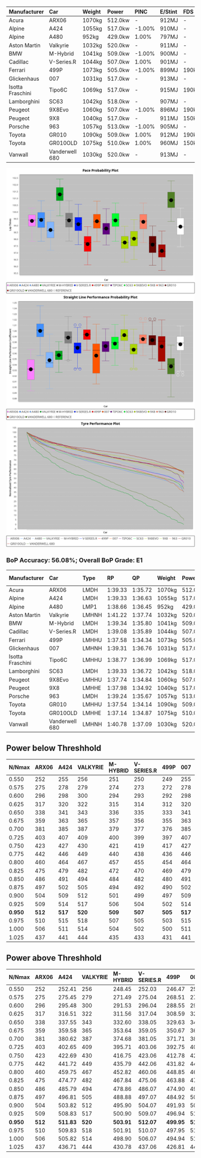 | Manufacturer     | Car            | Weight | Power   | PINC    | E/Stint | FDS     |
|:-|:-|:-|:-|:-|:-|:-|
| Acura            | ARX06          | 1070kg | 512.0kw |    -    | 912MJ   |    -    |
| Alpine           | A424           | 1055kg | 517.0kw | -1.00%  | 910MJ   |    -    |
| Alpine           | A480           | 952kg  | 429.0kw | 1.00%   | 797MJ   |    -    |
| Aston Martin     | Valkyrie       | 1032kg | 520.0kw |    -    | 911MJ   |    -    |
| BMW              | M-Hybrid       | 1041kg | 509.0kw | -1.00%  | 900MJ   |    -    |
| Cadillac         | V-Series.R     | 1044kg | 507.0kw | 1.00%   | 901MJ   |    -    |
| Ferrari          | 499P           | 1073kg | 505.0kw | -1.00%  | 899MJ   | 190kph  |
| Glickenhaus      | 007            | 1031kg | 517.0kw |    -    | 913MJ   |    -    |
| Isotta Fraschini | Tipo6C         | 1069kg | 517.0kw |    -    | 915MJ   | 190kph  |
| Lamborghini      | SC63           | 1042kg | 518.0kw |    -    | 907MJ   |    -    |
| Peugeot          | 9X8Evo         | 1060kg | 507.0kw | -1.00%  | 896MJ   | 190kph  |
| Peugeot          | 9X8            | 1040kg | 517.0kw |    -    | 911MJ   | 150kph  |
| Porsche          | 963            | 1057kg | 513.0kw | -1.00%  | 905MJ   |    -    |
| Toyota           | GR010          | 1090kg | 509.0kw | 1.00%   | 912MJ   | 190kph  |
| Toyota           | GR010OLD       | 1075kg | 510.0kw | 1.00%   | 960MJ   | 150kph  |
| Vanwall          | Vanderwell 680 | 1030kg | 520.0kw |    -    | 913MJ   |    -    |

![PACECHART](./IMG/ACOMETHOD.png)
![STRAIGHTLINEPERFORMANCECHART](./IMG/ACOMETHOD_sp.png)
![TYREPERFORMANCECHART](./IMG/ACOMETHOD_tw.png)

### BoP Accuracy: 56.08%; Overall BoP Grade: E1
| Manufacturer     | Car            | Type  | RP      | QP      | Weight | Power¹  | Threshhold | PINC    | Power²   | E/Stint | AVG Vmax  | FDS     | RDLC | L/Stint | BOP-Grade | Model Accuracy | Model Points | Match% | SimDiff |
|:-|:-|:-|:-|:-|:-|:-|:-|:-|:-|:-|:-|:-|:-|:-|:-|:-|:-|:-|:-|
| Acura            | ARX06          | LMDH  | 1:39.33 | 1:35.72 | 1070kg | 512.0kw | 210.0kph   |    -    | 512.00kw |  912MJ  | 298.81kph |    -    | 1.00 | 29      | +C2       | 100.00%        | 996          | 71.52% | #       |
| Alpine           | A424           | LMDH  | 1:39.33 | 1:36.63 | 1055kg | 517.0kw | 210.0kph   | -1.00%  | 511.80kw |  910MJ  | 311.83kph |    -    | 0.99 | 29      | +C1       | 99.49%         | 1360         | 79.87% | #       |
| Alpine           | A480           | LMP1  | 1:38.66 | 1:36.45 |  952kg | 429.0kw | 210.0kph   | 1.00%   | 433.30kw |  797MJ  | 299.89kph |    -    | 0.97 | 27      | -A2       | 97.75%         | 1567         | 90.02% | +0.16   |
| Aston Martin     | Valkyrie       | LMHNH | 1:41.22 | 1:37.74 | 1032kg | 520.0kw | 210.0kph   |    -    | 520.00kw |  911MJ  | 305.62kph |    -    | 1.03 | 29      | +Ω2       | 100.00%        | 312          | -7.19% | #       |
| BMW              | M-Hybrid       | LMDH  | 1:39.34 | 1:35.80 | 1041kg | 509.0kw | 210.0kph   | -1.00%  | 503.90kw |  900MJ  | 310.27kph |    -    | 1.01 | 29      | +B1       | 98.62%         | 2363         | 88.36% | #       |
| Cadillac         | V-Series.R     | LMDH  | 1:39.08 | 1:35.89 | 1044kg | 507.0kw | 210.0kph   | 1.00%   | 512.10kw |  901MJ  | 306.30kph |    -    | 1.01 | 29      | +B2       | 98.50%         | 4201         | 84.81% | #       |
| Ferrari          | 499P           | LMHHU | 1:37.58 | 1:34.34 | 1073kg | 505.0kw | 210.0kph   | -1.00%  | 500.00kw |  899MJ  | 308.06kph | 190kph  | 1.01 | 29      | -Ω1       | 100.00%        | 4441         | 27.94% | #       |
| Glickenhaus      | 007            | LMHNH | 1:39.31 | 1:36.76 | 1031kg | 517.0kw | 210.0kph   |    -    | 517.00kw |  913MJ  | 305.25kph |    -    | 0.96 | 29      | +C2       | 94.07%         | 2174         | 73.03% | +0.15   |
| Isotta Fraschini | Tipo6C         | LMHHU | 1:38.77 | 1:36.99 | 1069kg | 517.0kw | 210.0kph   |    -    | 517.00kw |  915MJ  | 305.97kph | 190kph  | 1.04 | 29      | +B2       | 98.48%         | 130          | 81.17% | #       |
| Lamborghini      | SC63           | LMDH  | 1:39.33 | 1:36.72 | 1042kg | 518.0kw | 210.0kph   |    -    | 518.00kw |  907MJ  | 308.12kph |    -    | 1.05 | 29      | +B2       | 100.00%        | 784          | 80.35% | #       |
| Peugeot          | 9X8Evo         | LMHHU | 1:37.74 | 1:34.84 | 1060kg | 507.0kw | 210.0kph   | -1.00%  | 501.90kw |  896MJ  | 309.50kph | 190kph  | 0.99 | 29      | -Ω1       | 100.00%        | 808          | 33.05% | #       |
| Peugeot          | 9X8            | LMHHE | 1:37.98 | 1:34.92 | 1040kg | 517.0kw | 210.0kph   |    -    | 517.00kw |  911MJ  | 305.53kph | 150kph  | 1.02 | 29      | -E2       | 98.79%         | 5064         | 52.80% | +0.12   |
| Porsche          | 963            | LMDH  | 1:39.24 | 1:35.67 | 1057kg | 513.0kw | 210.0kph   | -1.00%  | 507.90kw |  905MJ  | 308.32kph |    -    | 1.00 | 29      | ~A1       | 99.87%         | 12613        | 96.36% | #       |
| Toyota           | GR010          | LMHHU | 1:37.54 | 1:34.14 | 1090kg | 509.0kw | 210.0kph   | 1.00%   | 514.10kw |  912MJ  | 306.10kph | 190kph  | 1.00 | 29      | -Ω1       | 99.73%         | 2956         | 28.25% | #       |
| Toyota           | GR010OLD       | LMHHE | 1:37.14 | 1:34.87 | 1075kg | 510.0kw | 210.0kph   | 1.00%   | 515.10kw |  960MJ  | 305.11kph | 150kph  | 1.02 | 29      | -Ω1       | 94.62%         | 880          | 7.38%  | +1.20   |
| Vanwall          | Vanderwell 680 | LMHNH | 1:40.78 | 1:37.09 | 1030kg | 520.0kw | 210.0kph   |    -    | 520.00kw |  913MJ  | 302.50kph |    -    | 1.01 | 29      | +Ω1       | 99.09%         | 544          | 9.50%  | +0.14   |

## Power below Threshhold
| N/Nmax    | ARX06   | A424    | VALKYRIE | M-HYBRID | V-SERIES.R | 499P    | 007     | TIPO6C  | SC63    | 9X8EVO  | 9X8     | 963     | GR010   | GR010OLD | VANDERWELL 680 | ​     | RPM      | A480       |
|:-|:-|:-|:-|:-|:-|:-|:-|:-|:-|:-|:-|:-|:-|:-|:-|:-|:-|:-|
|  0.550    |  252    |  255    |  256     |  251     |  250       |  249    |  255    |  255    |  255    |  250    |  255    |  253    |  251    |  251     |  256           |  ​    |   --     |  0.00      |
|  0.575    |  275    |  278    |  279     |  274     |  273       |  272    |  278    |  278    |  278    |  273    |  278    |  276    |  274    |  274     |  279           |  ​    |   --     |  0.00      |
|  0.600    |  296    |  298    |  300     |  294     |  293       |  292    |  298    |  298    |  299    |  293    |  298    |  296    |  294    |  295     |  300           |  ​    |   --     |  0.00      |
|  0.625    |  317    |  320    |  322     |  315     |  314       |  312    |  320    |  320    |  321    |  314    |  320    |  317    |  315    |  316     |  322           |  ​    |   --     |  0.00      |
|  0.650    |  338    |  341    |  343     |  336     |  335       |  333    |  341    |  341    |  342    |  335    |  341    |  338    |  336    |  337     |  343           |  ​    |   --     |  0.00      |
|  0.675    |  359    |  363    |  365     |  357     |  356       |  355    |  363    |  363    |  364    |  356    |  363    |  360    |  357    |  358     |  365           |  ​    |   --     |  0.00      |
|  0.700    |  381    |  385    |  387     |  379     |  377       |  376    |  385    |  385    |  386    |  377    |  385    |  382    |  379    |  380     |  387           |  ​    |   --     |  0.00      |
|  0.725    |  403    |  407    |  409     |  400     |  399       |  397    |  407    |  407    |  407    |  399    |  407    |  403    |  400    |  401     |  409           |  ​    |   --     |  0.00      |
|  0.750    |  423    |  427    |  430     |  421     |  419       |  417    |  427    |  427    |  428    |  419    |  427    |  424    |  421    |  422     |  430           |  ​    |   --     |  0.00      |
|  0.775    |  442    |  446    |  449     |  440     |  438       |  436    |  446    |  446    |  447    |  438    |  446    |  443    |  440    |  441     |  449           |  ​    |  5000    |  253.19    |
|  0.800    |  460    |  464    |  467     |  457     |  455       |  454    |  464    |  464    |  465    |  455    |  464    |  461    |  457    |  458     |  467           |  ​    |  5500    |  298.23    |
|  0.825    |  475    |  479    |  482     |  472     |  470       |  469    |  479    |  479    |  480    |  470    |  479    |  476    |  472    |  473     |  482           |  ​    |  6000    |  333.26    |
|  0.850    |  486    |  491    |  494     |  484     |  482       |  480    |  491    |  491    |  492    |  482    |  491    |  487    |  484    |  485     |  494           |  ​    |  6500    |  377.29    |
|  0.875    |  497    |  502    |  505     |  494     |  492       |  490    |  502    |  502    |  503    |  492    |  502    |  498    |  494    |  495     |  505           |  ​    |  7000    |  421.32    |
|  0.900    |  504    |  509    |  512     |  501     |  499       |  497    |  509    |  509    |  510    |  499    |  509    |  505    |  501    |  502     |  512           |  ​    |  7500    |  431.33    |
|  0.925    |  509    |  514    |  517     |  506     |  504       |  502    |  514    |  514    |  515    |  504    |  514    |  510    |  506    |  507     |  517           |  ​    |  8000    |  427.33    |
| **0.950** | **512** | **517** | **520**  | **509**  | **507**    | **505** | **517** | **517** | **518** | **507** | **517** | **513** | **509** | **510**  | **520**        | **​** | **8500** | **430.33** |
|  0.975    |  510    |  515    |  518     |  507     |  505       |  503    |  515    |  515    |  516    |  505    |  515    |  511    |  507    |  508     |  518           |  ​    |  9000    |  215.17    |
|  1.000    |  506    |  511    |  514     |  504     |  502       |  500    |  511    |  511    |  512    |  502    |  511    |  507    |  504    |  505     |  514           |  ​    |   --     |  0.00      |
|  1.025    |  437    |  441    |  444     |  435     |  433       |  431    |  441    |  441    |  442    |  433    |  441    |  438    |  435    |  436     |  444           |  ​    |   --     |  0.00      |

## Power above Threshhold
| N/Nmax    | ARX06   | A424       | VALKYRIE | M-HYBRID   | V-SERIES.R | 499P       | 007     | TIPO6C  | SC63    | 9X8EVO     | 9X8     | 963        | GR010      | GR010OLD   | VANDERWELL 680 | ​     | RPM      | A480       |
|:-|:-|:-|:-|:-|:-|:-|:-|:-|:-|:-|:-|:-|:-|:-|:-|:-|:-|:-|
|  0.550    |  252    |  252.41    |  256     |  248.45    |  252.03    |  246.47    |  255    |  255    |  255    |  247.46    |  255    |  250.43    |  253.04    |  254.05    |  256           |  ​    |   --     |  0.00      |
|  0.575    |  275    |  275.45    |  279     |  271.49    |  275.04    |  268.51    |  278    |  278    |  278    |  270.50    |  278    |  273.47    |  276.05    |  277.05    |  279           |  ​    |   --     |  0.00      |
|  0.600    |  296    |  295.48    |  300     |  291.53    |  296.04    |  288.55    |  298    |  298    |  299    |  290.54    |  298    |  293.50    |  297.05    |  297.06    |  300           |  ​    |   --     |  0.00      |
|  0.625    |  317    |  316.51    |  322     |  311.56    |  317.04    |  308.59    |  320    |  320    |  321    |  310.58    |  320    |  314.54    |  318.06    |  319.06    |  322           |  ​    |   --     |  0.00      |
|  0.650    |  338    |  337.55    |  343     |  332.60    |  338.05    |  329.63    |  341    |  341    |  342    |  331.61    |  341    |  335.57    |  339.06    |  340.07    |  343           |  ​    |   --     |  0.00      |
|  0.675    |  359    |  359.58    |  365     |  353.64    |  359.05    |  350.67    |  363    |  363    |  364    |  352.65    |  363    |  356.61    |  361.06    |  362.07    |  365           |  ​    |   --     |  0.00      |
|  0.700    |  381    |  380.62    |  387     |  374.68    |  381.05    |  371.71    |  385    |  385    |  386    |  373.69    |  385    |  377.65    |  383.07    |  383.07    |  387           |  ​    |   --     |  0.00      |
|  0.725    |  403    |  402.65    |  409     |  395.71    |  403.06    |  392.75    |  407    |  407    |  407    |  394.73    |  407    |  399.68    |  404.07    |  405.08    |  409           |  ​    |   --     |  0.00      |
|  0.750    |  423    |  422.69    |  430     |  416.75    |  423.06    |  412.78    |  427    |  427    |  428    |  414.77    |  427    |  419.72    |  425.07    |  426.08    |  430           |  ​    |   --     |  0.00      |
|  0.775    |  442    |  441.72    |  449     |  435.79    |  442.06    |  431.82    |  446    |  446    |  447    |  433.80    |  446    |  438.75    |  444.08    |  445.09    |  449           |  ​    |  5000    |  253.19    |
|  0.800    |  460    |  459.75    |  467     |  452.82    |  460.06    |  448.85    |  464    |  464    |  465    |  450.84    |  464    |  455.78    |  462.08    |  463.09    |  467           |  ​    |  5500    |  298.23    |
|  0.825    |  475    |  474.77    |  482     |  467.84    |  475.06    |  463.88    |  479    |  479    |  480    |  465.86    |  479    |  470.81    |  477.08    |  478.09    |  482           |  ​    |  6000    |  333.26    |
|  0.850    |  486    |  485.79    |  494     |  478.86    |  486.07    |  474.90    |  491    |  491    |  492    |  476.88    |  491    |  482.83    |  488.09    |  489.09    |  494           |  ​    |  6500    |  377.29    |
|  0.875    |  497    |  496.81    |  505     |  488.88    |  497.07    |  484.92    |  502    |  502    |  503    |  486.90    |  502    |  492.84    |  499.09    |  500.10    |  505           |  ​    |  7000    |  421.32    |
|  0.900    |  504    |  503.82    |  512     |  495.90    |  504.07    |  491.93    |  509    |  509    |  510    |  493.92    |  509    |  499.86    |  506.09    |  507.10    |  512           |  ​    |  7500    |  431.33    |
|  0.925    |  509    |  508.83    |  517     |  500.90    |  509.07    |  496.94    |  514    |  514    |  515    |  498.92    |  514    |  504.86    |  511.09    |  512.10    |  517           |  ​    |  8000    |  427.33    |
| **0.950** | **512** | **511.83** | **520**  | **503.91** | **512.07** | **499.95** | **517** | **517** | **518** | **501.93** | **517** | **507.87** | **514.09** | **515.10** | **520**        | **​** | **8500** | **430.33** |
|  0.975    |  510    |  509.83    |  518     |  501.91    |  510.07    |  497.95    |  515    |  515    |  516    |  499.93    |  515    |  505.87    |  512.09    |  513.10    |  518           |  ​    |  9000    |  215.17    |
|  1.000    |  506    |  505.82    |  514     |  498.90    |  506.07    |  494.94    |  511    |  511    |  512    |  496.92    |  511    |  502.86    |  508.09    |  509.10    |  514           |  ​    |   --     |  0.00      |
|  1.025    |  437    |  436.71    |  444     |  430.78    |  437.06    |  426.81    |  441    |  441    |  442    |  428.79    |  441    |  433.74    |  439.08    |  440.09    |  444           |  ​    |   --     |  0.00      |
